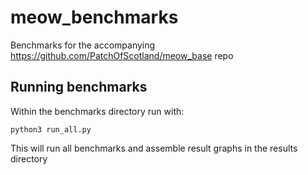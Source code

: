 # meow_benchmarks
Benchmarks for the accompanying https://github.com/PatchOfScotland/meow_base repo

## Running benchmarks
Within the benchmarks directory run with:

    python3 run_all.py

This will run all benchmarks and assemble result graphs in the results directory
